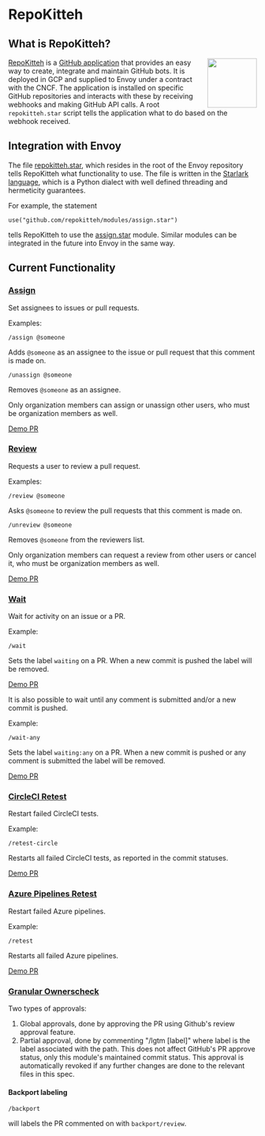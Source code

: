 # RepoKitteh

## What is RepoKitteh?

<img src="https://repokitteh.io/logo.svg" height="100" align="right">

[RepoKitteh](https://repokitteh.io) is a [GitHub application](https://developer.github.com/apps/) that provides an easy way to create, integrate and maintain GitHub bots. It is deployed in GCP and supplied to Envoy under a contract with the CNCF.
The application is installed on specific GitHub repositories and interacts with these by receiving webhooks and making GitHub API calls. A root `repokitteh.star` script tells the application what to do based on the webhook received.

## Integration with Envoy
The file [repokitteh.star](https://github.com/envoyproxy/envoy/blob/main/repokitteh.star), which resides in the root of the Envoy repository tells RepoKitteh what functionality to use. The file is written in the [Starlark language](https://github.com/bazelbuild/starlark/), which is a Python dialect with well defined threading and hermeticity guarantees.

For example, the statement
```
use("github.com/repokitteh/modules/assign.star")
```
tells RepoKitteh to use the [assign.star](https://github.com/repokitteh/modules/blob/master/assign.star) module.
Similar modules can be integrated in the future into Envoy in the same way.

## Current Functionality
### [Assign](https://github.com/repokitteh/modules/blob/master/assign.star)
Set assignees to issues or pull requests.

Examples:
```
/assign @someone
```
Adds `@someone` as an assignee to the issue or pull request that this comment is made on.

```
/unassign @someone
```
Removes `@someone` as an assignee.

Only organization members can assign or unassign other users, who must be organization members as well.

[Demo PR](https://github.com/envoyproxy/envoybot/pull/6)

### [Review](https://github.com/repokitteh/modules/blob/master/review.star)
Requests a user to review a pull request.

Examples:
```
/review @someone
```
Asks `@someone` to review the pull requests that this comment is made on.

```
/unreview @someone
```
Removes `@someone` from the reviewers list.

Only organization members can request a review from other users or cancel it, who must be organization members as well.

[Demo PR](https://github.com/envoyproxy/envoybot/pull/7)

### [Wait](https://github.com/repokitteh/modules/blob/master/wait.star)
Wait for activity on an issue or a PR.

Example:
```
/wait
```
Sets the label `waiting` on a PR. When a new commit is pushed the label will be removed.

[Demo PR](https://github.com/envoyproxy/envoybot/pull/14)

It is also possible to wait until any comment is submitted and/or a new commit is pushed.

Example:
```
/wait-any
```
Sets the label `waiting:any` on a PR. When a new commit is pushed or any comment is submitted the label will be removed.

[Demo PR](https://github.com/envoyproxy/envoybot/pull/15)

### [CircleCI Retest](https://github.com/repokitteh/modules/blob/main/circleci.star)
Restart failed CircleCI tests.

Example:
```
/retest-circle
```
Restarts all failed CircleCI tests, as reported in the commit statuses.

[Demo PR](https://github.com/envoyproxy/envoy/pull/12613#issuecomment-676141200)

### [Azure Pipelines Retest](https://github.com/envoyproxy/envoy/blob/main/ci/repokitteh/modules/azure_pipelines.star)
Restart failed Azure pipelines.

Example:
```
/retest
```
Restarts all failed Azure pipelines.

[Demo PR](https://github.com/envoyproxy/envoy/pull/12860#issuecomment-684832313)

### [Granular Ownerscheck](https://github.com/repokitteh/modules/blob/master/ownerscheck.star)

Two types of approvals:
1. Global approvals, done by approving the PR using Github's review approval feature.
2. Partial approval, done by commenting "/lgtm [label]" where label is the label
   associated with the path. This does not affect GitHub's PR approve status, only
   this module's maintained commit status. This approval is automatically revoked
   if any further changes are done to the relevant files in this spec.

#### Backport labeling

```
/backport
```

will labels the PR commented on with `backport/review`.
